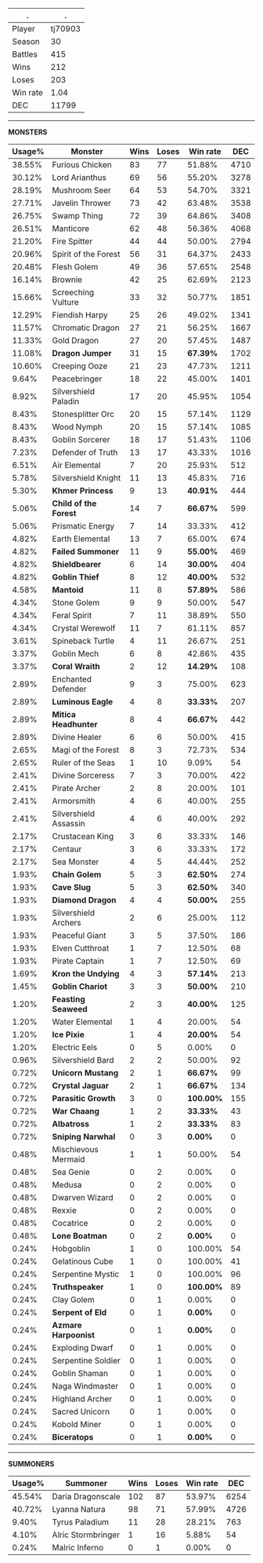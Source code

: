 .|.
|-|-
Player|tj70903
Season|30
Battles|415
Wins|212
Loses|203
Win rate|1.04
DEC|11799

---
**MONSTERS**

Usage%|Monster|Wins|Loses|Win rate|DEC|
-|-|-|-|-|-|
38.55%|Furious Chicken|83|77|51.88%|4710|
30.12%|Lord Arianthus|69|56|55.20%|3278|
28.19%|Mushroom Seer|64|53|54.70%|3321|
27.71%|Javelin Thrower|73|42|63.48%|3538|
26.75%|Swamp Thing|72|39|64.86%|3408|
26.51%|Manticore|62|48|56.36%|4068|
21.20%|Fire Spitter|44|44|50.00%|2794|
20.96%|Spirit of the Forest|56|31|64.37%|2433|
20.48%|Flesh Golem|49|36|57.65%|2548|
16.14%|Brownie|42|25|62.69%|2123|
15.66%|Screeching Vulture|33|32|50.77%|1851|
12.29%|Fiendish Harpy|25|26|49.02%|1341|
11.57%|Chromatic Dragon|27|21|56.25%|1667|
11.33%|Gold Dragon|27|20|57.45%|1487|
11.08%|**Dragon Jumper**|31|15|**67.39%**|1702|
10.60%|Creeping Ooze|21|23|47.73%|1211|
9.64%|Peacebringer|18|22|45.00%|1401|
8.92%|Silvershield Paladin|17|20|45.95%|1054|
8.43%|Stonesplitter Orc|20|15|57.14%|1129|
8.43%|Wood Nymph|20|15|57.14%|1085|
8.43%|Goblin Sorcerer|18|17|51.43%|1106|
7.23%|Defender of Truth|13|17|43.33%|1016|
6.51%|Air Elemental|7|20|25.93%|512|
5.78%|Silvershield Knight|11|13|45.83%|716|
5.30%|**Khmer Princess**|9|13|**40.91%**|444|
5.06%|**Child of the Forest**|14|7|**66.67%**|599|
5.06%|Prismatic Energy|7|14|33.33%|412|
4.82%|Earth Elemental|13|7|65.00%|674|
4.82%|**Failed Summoner**|11|9|**55.00%**|469|
4.82%|**Shieldbearer**|6|14|**30.00%**|404|
4.82%|**Goblin Thief**|8|12|**40.00%**|532|
4.58%|**Mantoid**|11|8|**57.89%**|586|
4.34%|Stone Golem|9|9|50.00%|547|
4.34%|Feral Spirit|7|11|38.89%|550|
4.34%|Crystal Werewolf|11|7|61.11%|857|
3.61%|Spineback Turtle|4|11|26.67%|251|
3.37%|Goblin Mech|6|8|42.86%|435|
3.37%|**Coral Wraith**|2|12|**14.29%**|108|
2.89%|Enchanted Defender|9|3|75.00%|623|
2.89%|**Luminous Eagle**|4|8|**33.33%**|207|
2.89%|**Mitica Headhunter**|8|4|**66.67%**|442|
2.89%|Divine Healer|6|6|50.00%|415|
2.65%|Magi of the Forest|8|3|72.73%|534|
2.65%|Ruler of the Seas|1|10|9.09%|54|
2.41%|Divine Sorceress|7|3|70.00%|422|
2.41%|Pirate Archer|2|8|20.00%|101|
2.41%|Armorsmith|4|6|40.00%|255|
2.41%|Silvershield Assassin|4|6|40.00%|292|
2.17%|Crustacean King|3|6|33.33%|146|
2.17%|Centaur|3|6|33.33%|172|
2.17%|Sea Monster|4|5|44.44%|252|
1.93%|**Chain Golem**|5|3|**62.50%**|274|
1.93%|**Cave Slug**|5|3|**62.50%**|340|
1.93%|**Diamond Dragon**|4|4|**50.00%**|255|
1.93%|Silvershield Archers|2|6|25.00%|112|
1.93%|Peaceful Giant|3|5|37.50%|186|
1.93%|Elven Cutthroat|1|7|12.50%|68|
1.93%|Pirate Captain|1|7|12.50%|69|
1.69%|**Kron the Undying**|4|3|**57.14%**|213|
1.45%|**Goblin Chariot**|3|3|**50.00%**|210|
1.20%|**Feasting Seaweed**|2|3|**40.00%**|125|
1.20%|Water Elemental|1|4|20.00%|54|
1.20%|**Ice Pixie**|1|4|**20.00%**|54|
1.20%|Electric Eels|0|5|0.00%|0|
0.96%|Silvershield Bard|2|2|50.00%|92|
0.72%|**Unicorn Mustang**|2|1|**66.67%**|99|
0.72%|**Crystal Jaguar**|2|1|**66.67%**|134|
0.72%|**Parasitic Growth**|3|0|**100.00%**|155|
0.72%|**War Chaang**|1|2|**33.33%**|43|
0.72%|**Albatross**|1|2|**33.33%**|83|
0.72%|**Sniping Narwhal**|0|3|**0.00%**|0|
0.48%|Mischievous Mermaid|1|1|50.00%|54|
0.48%|Sea Genie|0|2|0.00%|0|
0.48%|Medusa|0|2|0.00%|0|
0.48%|Dwarven Wizard|0|2|0.00%|0|
0.48%|Rexxie|0|2|0.00%|0|
0.48%|Cocatrice|0|2|0.00%|0|
0.48%|**Lone Boatman**|0|2|**0.00%**|0|
0.24%|Hobgoblin|1|0|100.00%|54|
0.24%|Gelatinous Cube|1|0|100.00%|41|
0.24%|Serpentine Mystic|1|0|100.00%|96|
0.24%|**Truthspeaker**|1|0|**100.00%**|89|
0.24%|Clay Golem|0|1|0.00%|0|
0.24%|**Serpent of Eld**|0|1|**0.00%**|0|
0.24%|**Azmare Harpoonist**|0|1|**0.00%**|0|
0.24%|Exploding Dwarf|0|1|0.00%|0|
0.24%|Serpentine Soldier|0|1|0.00%|0|
0.24%|Goblin Shaman|0|1|0.00%|0|
0.24%|Naga Windmaster|0|1|0.00%|0|
0.24%|Highland Archer|0|1|0.00%|0|
0.24%|Sacred Unicorn|0|1|0.00%|0|
0.24%|Kobold Miner|0|1|0.00%|0|
0.24%|**Biceratops**|0|1|**0.00%**|0|

---
**SUMMONERS**

Usage%|Summoner|Wins|Loses|Win rate|DEC|
-|-|-|-|-|-|
45.54%|Daria Dragonscale|102|87|53.97%|6254|
40.72%|Lyanna Natura|98|71|57.99%|4726|
9.40%|Tyrus Paladium|11|28|28.21%|763|
4.10%|Alric Stormbringer|1|16|5.88%|54|
0.24%|Malric Inferno|0|1|0.00%|0|
